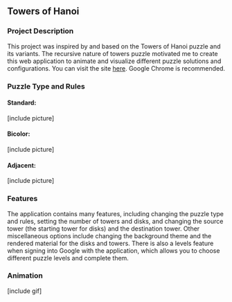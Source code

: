## Towers of Hanoi

### Project Description
This project was inspired by and based on the Towers of Hanoi puzzle and its variants. The recursive nature of towers puzzle motivated me to create this web application to animate and visualize different puzzle solutions and configurations. You can visit the site [here](https://towers-of-hanoi-4d72b.web.app/). Google Chrome is recommended. 

### Puzzle Type and Rules
#### Standard:
[include picture]
#### Bicolor:
[include picture]
#### Adjacent:
[include picture]

### Features
The application contains many features, including changing the puzzle type and rules, setting the number of towers and disks, and changing the source tower (the starting tower for disks) and the destination tower. Other miscellaneous options include changing the background theme and the rendered material for the disks and towers. There is also a levels feature when signing into Google with the application, which allows you to choose different puzzle levels and complete them. 

### Animation
[include gif]
